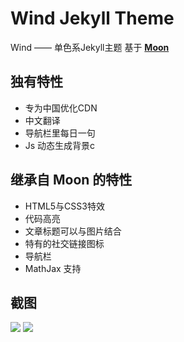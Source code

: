 # Wind Jekyll Theme

Wind —— 单色系Jekyll主题 基于 **[Moon](https://taylantatli.github.io/Moon)**

## 独有特性
* 专为中国优化CDN
* 中文翻译
* 导航栏里每日一句
* Js 动态生成背景c

## 继承自 Moon 的特性
* HTML5与CSS3特效
* 代码高亮
* 文章标题可以与图片结合
* 特有的社交链接图标
* 导航栏
* MathJax 支持

## 截图
![](https://github.com/ImCopas/Assets/blob/master/Screenshot-2017-11-11%20Home.png?raw=true)
![](https://github.com/ImCopas/Assets/blob/master/Screenshot-2017-11-11%20%E5%85%B3%E4%BA%8E%E6%88%91%20About%20me.png?raw=true)

